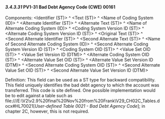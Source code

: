 #### *3.4.3.31* PV1-31 Bad Debt Agency Code (CWE) 00161

Components: &lt;Identifier (ST)> ^ &lt;Text (ST)> ^ &lt;Name of Coding System (ID)> ^ &lt;Alternate Identifier (ST)> ^ &lt;Alternate Text (ST)> ^ &lt;Name of Alternate Coding System (ID)> ^ &lt;Coding System Version ID (ST)> ^ &lt;Alternate Coding System Version ID (ST)> ^ &lt;Original Text (ST)> ^ &lt;Second Alternate Identifier (ST)> ^ &lt;Second Alternate Text (ST)> ^ &lt;Name of Second Alternate Coding System (ID)> ^ &lt;Second Alternate Coding System Version ID (ST)> ^ &lt;Coding System OID (ST)> ^ &lt;Value Set OID (ST)> ^ &lt;Value Set Version ID (DTM)> ^ &lt;Alternate Coding System OID (ST)> ^ &lt;Alternate Value Set OID (ST)> ^ &lt;Alternate Value Set Version ID (DTM)> ^ &lt;Second Alternate Coding System OID (ST)> ^ &lt;Second Alternate Value Set OID (ST)> ^ &lt;Second Alternate Value Set Version ID (DTM)>

Definition: This field can be used as a ST type for backward compatibility. This field uniquely identifies the bad debt agency to which the account was transferred. This code is site defined. One possible implementation would be to edit against a table such as file:///E:\V2\v2.9%20final%20Nov%20from%20Frank\V29_CH02C_Tables.docx#HL70021[_User-defined Table 0021 - Bad Debt Agency Code_]; in chapter 2C, however, this is not required.

